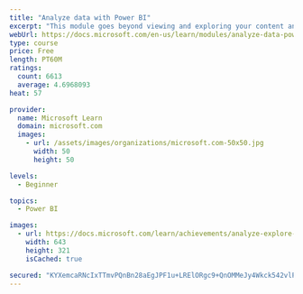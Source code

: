 ```yaml
---
title: "Analyze data with Power BI"
excerpt: "This module goes beyond viewing and exploring your content and explains how to interact with it by working with reports and dashboards to uncover and share new business insights."
webUrl: https://docs.microsoft.com/en-us/learn/modules/analyze-data-power-bi/
type: course
price: Free
length: PT60M
ratings:
  count: 6613
  average: 4.6968093
heat: 57

provider:
  name: Microsoft Learn
  domain: microsoft.com
  images:
    - url: /assets/images/organizations/microsoft.com-50x50.jpg
      width: 50
      height: 50

levels:
  - Beginner

topics:
  - Power BI

images:
  - url: https://docs.microsoft.com/learn/achievements/analyze-explore-data-power-bi-social.png
    width: 643
    height: 321
    isCached: true

secured: "KYXemcaRNcIxTTmvPQnBn28aEgJPF1u+LRElORgc9+QnOMMeJy4Wkck542vlP3vcK3PqHXWMjn4KMHWSJ4anxiPE64lgLnpMQhupGQByqSgNWOL7FPGCb5RMC5VUsELh18EfrXPwIIsKGyqcHsKK2FrCVAK1kWXAYh8mHak+u2r29MRUZbotCYdcCpgT4iCA95TeFVGqudGXtRAV88nBVAIizyQQ45tv8s5r8mYe4daqsB7f70VmsNOqmwHj/JcndgzlV8A3iJEIUNbPOWXzicbWYdwsu5MtZdVAn8EMxPAXjH2WU9IIJfAwZM02NcsKR9mPLjy6l7vXhyKaTE+cyQHe5TXLI+2f2A+JZzo/+X2fglPBlKp1X+SLW/qsY3WuooWdlruVplHQAT3IvDd4WMbZ+m4ruPxKQkpfhjXeEhY=;Yug5bbqybVtGksJJjXLmeA=="
---
```



